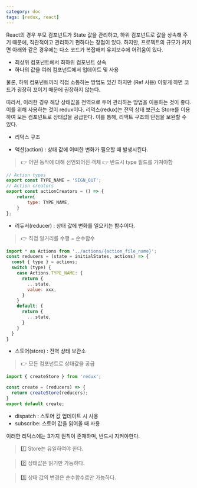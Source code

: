 ```yaml
---
category: doc
tags: [redux, react]
---
```


React의 경우 부모 컴포넌트가 State 값을 관리하고, 하위 컴포넌트로 값을 상속해 주기 때문에, 직관적이고 관리하기 편하다는 장점이 있다.
하지만, 프로젝트의 규모가 커지면 아래와 같은 경우에는 다소 코드가 복잡해져 유지보수에 어려움이 있다.
 - 최상위 컴포넌트에서 최하위 컴포넌트 상속
 - 하나의 값을 여러 컴포넌트에서 업데이트 및 사용

물론, 하위 컴포넌트끼리 직접 소통하는 방법도 있긴 하지만 (Ref 사용)
이렇게 하면 코드가 굉장히 꼬이기 때문에 권장하지 않는다.

따라서, 이러한 경우 해당 상태값을 전역으로 두어 관리하는 방법을 이용하는 것이 좋다.
이를 위해 사용하는 것이 redux이다.
리덕스(redux)는 전역 상태 보관소 Store를 이용하여 모든 컴포넌트로 상태값을 공급한다.
이를 통해, 리액트 구조의 단점을 보완할 수 있다.

* 리덕스 구조
- 액션(action) : 상태 값에 어떠한 변화가 필요할 때 발생시킨다.
>👉 어떤 동작에 대해 선언되어진 객체
>👉 반드시 type 필드를 가져야함
```javascript
// Action types
export const TYPE_NAME = 'SIGN_OUT';
// Action creators
export const actionCreators = () => {
    return{
        type: TYPE_NAME,
    }
};
```
- 리듀서(reducer) : 상태 값에 변화를 일으키는 함수이다.
>👉 직접 일거리를 수행 = 순수함수
```javascript
import * as Actions from '../actions/{action_file_name}';
const reducers = (state = initialStates, actions) => {
  const { type } = actions;
  switch (type) {
    case Actions.TYPE_NAME: {
      return {
        ...state,
        value: xxx,
      }
    }
    default: {
      return {
        ...state,
      }
    }
  }
}
```
- 스토어(store) : 전역 상태 보관소
>👉 모든 컴포넌트로 상태값을 공급
```javascript
import { createStore } from 'redux';

const create = (reducers) => {
  return createStore(reducers);
}
export default create;
```
- dispatch : 스토어 값 업데이트 시 사용
- subscribe: 스토어 값을 읽어올 때 사용

이러한 리덕스에는 3가지 원칙이 존재하며, 반드시 지켜야한다.

>1️⃣ Store는 유일하여야 한다.

>2️⃣ 상태값은 읽기만 가능하다.

>3️⃣ 상태 값의 변경은 순수함수로만 가능하다.

